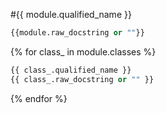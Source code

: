 #{{ module.qualified_name }}

```python
{{module.raw_docstring or ""}}
```
{% for class_ in module.classes %}
```python
{{ class_.qualified_name }}
{{ class_.raw_docstring or "" }}
```
{% endfor %}